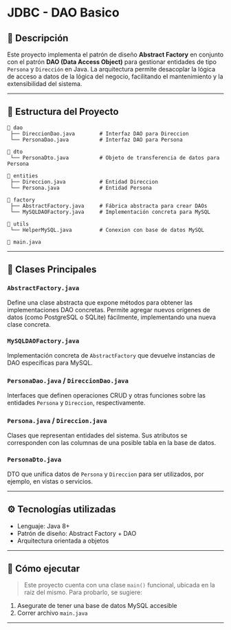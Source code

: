 # JDBC - DAO Basico

## 📌 Descripción

Este proyecto implementa el patrón de diseño **Abstract Factory** en conjunto con el patrón **DAO (Data Access Object)** para gestionar entidades de tipo `Persona` y `Dirección` en Java. 
La arquitectura permite desacoplar la lógica de acceso a datos de la lógica del negocio, facilitando el mantenimiento y la extensibilidad del sistema.

---

## 📂 Estructura del Proyecto

```
📁 dao
 ├── DireccionDao.java        # Interfaz DAO para Direccion
 └── PersonaDao.java          # Interfaz DAO para Persona

📁 dto
 └── PersonaDto.java          # Objeto de transferencia de datos para Persona

📁 entities
 ├── Direccion.java           # Entidad Direccion
 └── Persona.java             # Entidad Persona

📁 factory
 ├── AbstractFactory.java     # Fábrica abstracta para crear DAOs
 └── MySQLDAOFactory.java     # Implementación concreta para MySQL

📁 utils
 └── HelperMySQL.java         # Conexion con base de datos MySQL

📄 main.java               

```

---

## 🧩 Clases Principales

### `AbstractFactory.java`
Define una clase abstracta que expone métodos para obtener las implementaciones DAO concretas. Permite agregar nuevos orígenes de datos (como PostgreSQL o SQLite) fácilmente, implementando una nueva clase concreta.

### `MySQLDAOFactory.java`
Implementación concreta de `AbstractFactory` que devuelve instancias de DAO específicas para MySQL.

### `PersonaDao.java` / `DireccionDao.java`
Interfaces que definen operaciones CRUD y otras funciones sobre las entidades `Persona` y `Direccion`, respectivamente.

### `Persona.java` / `Direccion.java`
Clases que representan entidades del sistema. Sus atributos se corresponden con las columnas de una posible tabla en la base de datos.

### `PersonaDto.java`
DTO que unifica datos de `Persona` y `Direccion` para ser utilizados, por ejemplo, en vistas o servicios.

---

## ⚙️ Tecnologías utilizadas

- Lenguaje: Java 8+
- Patrón de diseño: Abstract Factory + DAO
- Arquitectura orientada a objetos

---

## 🚀 Cómo ejecutar

> Este proyecto cuenta con una clase `main()` funcional, ubicada en la raiz del mismo.
> Para probarlo, se sugiere:

1. Asegurate de tener una base de datos MySQL accesible
2. Correr archivo `main.java`

---

